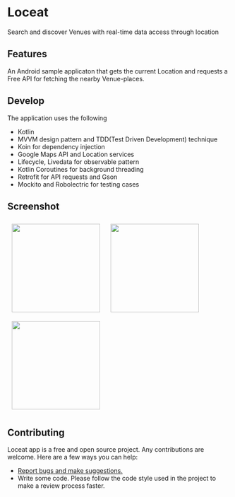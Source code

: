 # Loceat
Search and discover Venues with real-time data access through location

## Features
An Android sample applicaton that gets the current Location and requests a Free API for fetching the nearby Venue-places.

## Develop
The application uses the following
- Kotlin
- MVVM design pattern and TDD(Test Driven Development) technique
- Koin for dependency injection
- Google Maps API and Location services
- Lifecycle, Livedata for observable pattern
- Kotlin Coroutines for background threading
- Retrofit for API requests and Gson
- Mockito and Robolectric for testing cases

## Screenshot
[<img src="https://user-images.githubusercontent.com/24235421/203069252-31d72c7f-2c58-482a-a30b-0ba0a59585b8.jpg"
width="200"
    hspace="10" vspace="10">](https://user-images.githubusercontent.com/24235421/203069252-31d72c7f-2c58-482a-a30b-0ba0a59585b8.jpg)
[<img src="https://user-images.githubusercontent.com/24235421/203069229-a285dc16-9d35-4225-9d5e-4ed6dddc9f39.jpg"
width="200"
    hspace="10" vspace="10">](https://user-images.githubusercontent.com/24235421/203069229-a285dc16-9d35-4225-9d5e-4ed6dddc9f39.jpg)
[<img src="https://user-images.githubusercontent.com/24235421/203069256-94fdaf6e-b51f-418f-8434-1d87f98f02cb.jpg"
width="200"
    hspace="10" vspace="10">](https://user-images.githubusercontent.com/24235421/203069256-94fdaf6e-b51f-418f-8434-1d87f98f02cb.jpg)

## Contributing

Loceat app is a free and open source project. Any contributions are welcome. Here are a few ways you can help:
 * [Report bugs and make suggestions.](https://github.com/james04gr/Loceat/issues)
 * Write some code. Please follow the code style used in the project to make a review process faster.
